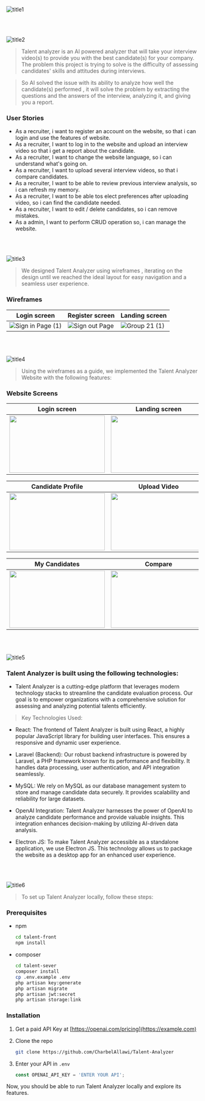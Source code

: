 





![title1](https://github.com/CharbelAllawi/Talent-Analyzer/assets/108435865/cc25e0db-4175-4655-b3ff-1e4d4f50e32e)

<br><br>

<!-- project philosophy -->
![title2](https://github.com/CharbelAllawi/Talent-Analyzer/assets/108435865/59a0d8b4-eef1-4ef5-a55e-b20641a40177)

> Talent analyzer is an AI powered analyzer that will take your interview video(s) to provide you with the best candidate(s) for your company. The problem this project is trying to solve is the difficulty of assessing candidates' skills and attitudes during interviews.

>So AI solved the issue with its ability to analyze how well the candidate(s) performed , it will solve the problem by extracting the questions and the answers of the interview, analyzing it, and giving you a report.

### User Stories
- As a recruiter, i want to register an account on the website, so that i can login and use the features of website.
- As a recruiter, I want to log in to the website and upload an interview video so that i get a report about the candidate.
- As a recruiter, I want to change the website language, so i can understand what's going on.
- As a recruiter, I want to upload several interview videos, so that i compare candidates.
- As a recruiter, I want to be able to review previous interview analysis, so i can refresh my memory.
- As a recruiter, I want to be able tos elect preferences after uploading video, so i can find the candidate needed.
- As a recruiter, I want to edit / delete candidates, so i can remove mistakes.
- As a admin, I want to perform CRUD operation so, i can manage the website.


<br><br>

<!-- Prototyping -->
![title3](https://github.com/CharbelAllawi/Talent-Analyzer/assets/108435865/df41e4b4-083f-47ea-ac16-804bfae13d09)

> We designed Talent Analyzer using wireframes , iterating on the design until we reached the ideal layout for easy navigation and a seamless user experience.

### Wireframes
| Login screen  | Register screen |  Landing screen |
| ---| ---| ---|
|![Sign in Page (1)](https://github.com/CharbelAllawi/Talent-Analyzer/assets/108435865/d047c42c-02c5-4509-9860-ff6735dfd1df) |![Sign out Page](https://github.com/CharbelAllawi/Talent-Analyzer/assets/108435865/b9c186cf-3d35-40c5-8a61-17ebd4cff47c) |![Group 21 (1)](https://github.com/CharbelAllawi/Talent-Analyzer/assets/108435865/8243de63-a720-4474-ae68-ffdaaed9a82a)|


<br><br>

<!-- Implementation -->
![title4](https://github.com/CharbelAllawi/Talent-Analyzer/assets/108435865/9378b8ed-1fe3-450d-b028-8d650923fb00)

> Using the wireframes as a guide, we implemented the Talent Analyzer Website with the following features:

### Website Screens

| Login screen  | Landing screen | Loading screen |  Multi-Language screen | 
| ---| ---| ---| ---|
|<img src="https://github.com/CharbelAllawi/Talent-Analyzer/assets/108435865/fde7e938-5171-41a5-8174-b30957b59ea9" width="250" height="150">|<img src="https://github.com/CharbelAllawi/Talent-Analyzer/assets/108435865/5df811d9-e34a-4b48-9a52-305d034f6e79" width="250" height="150">|<img src="https://github.com/CharbelAllawi/Talent-Analyzer/assets/108435865/7a6eab61-5966-40a1-b3d2-8412a58704f2" width="250" height="150">|<img src="https://github.com/CharbelAllawi/Talent-Analyzer/assets/108435865/25afe2c5-80e0-4ba0-8c32-f498a206e15e" width="250" height="150">|

| Candidate Profile | Upload Video | Recruiter Preference | AI Result |
| ---| ---| ---| ---|
|<img src="https://github.com/CharbelAllawi/Talent-Analyzer/assets/108435865/18b83959-8650-4ba6-9fe8-3470d5e8e8e3" width="250" height="150">|<img src="https://github.com/CharbelAllawi/Talent-Analyzer/assets/108435865/d870d44a-a203-4867-8beb-5324c5437fe5" width="250" height="150">|<img src="https://github.com/CharbelAllawi/Talent-Analyzer/assets/108435865/c1a883d8-56c5-41af-821c-6c994618d9e5" width="250" height="150">|<img src="https://github.com/CharbelAllawi/Talent-Analyzer/assets/108435865/60a3482f-0d7a-4551-9da8-4d4b40f93c66" width="250" height="150">|

| My Candidates| Compare | Compare Result | Admin CRUD |
| ---| ---| ---| ---|
|<img src="https://github.com/CharbelAllawi/Talent-Analyzer/assets/108435865/9774d373-d8fc-4dd1-8d81-13f063ae27e0" width="250" height="150">|<img src="https://github.com/CharbelAllawi/Talent-Analyzer/assets/108435865/02930642-bc48-4340-afaf-3038caf7fa39" width="250" height="150">|<img src="https://github.com/CharbelAllawi/Talent-Analyzer/assets/108435865/0d6f860f-4b4c-49d0-97e8-adcf87bb974d" width="250" height="150">|<img src="https://github.com/CharbelAllawi/Talent-Analyzer/assets/108435865/94ee3df6-c9b0-4883-ab6c-14ce87d94a1d" width="250" height="150">|





<br><br>

<!-- Tech stack -->
![title5](https://github.com/CharbelAllawi/Talent-Analyzer/assets/108435865/3e53eac4-8846-41f2-902b-c7f5c57b7844)
###  Talent Analyzer is built using the following technologies:

- Talent Analyzer is a cutting-edge platform that leverages modern technology stacks to streamline the candidate evaluation process. Our goal is to empower organizations with a comprehensive solution for assessing and analyzing potential talents efficiently.


> Key Technologies Used:
- React: The frontend of Talent Analyzer is built using React, a highly popular JavaScript library for building user interfaces. This ensures a responsive and dynamic user experience.

- Laravel (Backend): Our robust backend infrastructure is powered by Laravel, a PHP framework known for its performance and flexibility. It handles data processing, user authentication, and API integration seamlessly.

- MySQL: We rely on MySQL as our database management system to store and manage candidate data securely. It provides scalability and reliability for large datasets.

- OpenAI Integration: Talent Analyzer harnesses the power of OpenAI to analyze candidate performance and provide valuable insights. This integration enhances decision-making by utilizing AI-driven data analysis.

- Electron JS: To make Talent Analyzer accessible as a standalone application, we use Electron JS. This technology allows us to package the website as a desktop app for an enhanced user experience.

<br><br>

<!-- How to run -->
![title6](https://github.com/CharbelAllawi/Talent-Analyzer/assets/108435865/d1ab7f4f-12eb-4010-bda3-34a1b5ebecca)

> To set up Talent Analyzer locally, follow these steps:

### Prerequisites


* npm
  ```sh
  cd talent-front
  npm install
  ```
* composer
  ```sh
  cd talent-sever    
  composer install
  cp .env.example .env
  php artisan key:generate
  php artisan migrate
  php artisan jwt:secret
  php artisan storage:link

  ```
### Installation



1. Get a paid API Key at [https://openai.com/pricing](https://example.com)
2. Clone the repo
   ```sh
   git clone https://github.com/CharbelAllawi/Talent-Analyzer
   ```

4. Enter your API in `.env`
   ```js
   const OPENAI_API_KEY = 'ENTER YOUR API';
   ```

Now, you should be able to run Talent Analyzer locally and explore its features.
